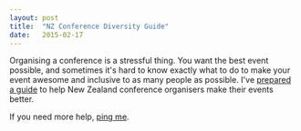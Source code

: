 ```yaml
---
layout: post
title:  "NZ Conference Diversity Guide"
date:   2015-02-17
---
```


Organising a conference is a stressful thing. You want the best event possible, and sometimes it's hard to know exactly what to do to make your event awesome and inclusive to as many people as possible. I've [prepared a guide](http://conference.hopper.org.nz/) to help New Zealand conference organisers make their events better.

If you need more help, [ping me](http://natdudley.github.io/contact).